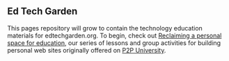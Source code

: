 ## Ed Tech Garden

This pages repository will grow to contain the technology education materials for edtechgarden.org. To begin, check out [Reclaiming a personal space for education](./buildweb/), our series of lessons and group activities for building personal web sites originally offered on [P2P University](https://courses.p2pu.org/en/courses/3334/reclaim-a-personal-space-for-education-online/).

